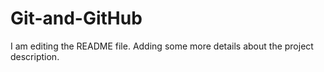 # Git-and-GitHub
I am editing the README file. Adding some more details about the project description.
